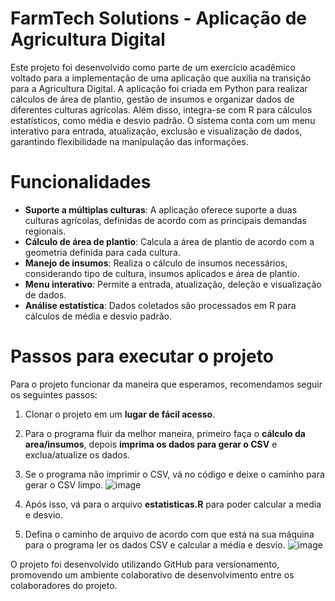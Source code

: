 # FarmTech Solutions - Aplicação de Agricultura Digital
Este projeto foi desenvolvido como parte de um exercício acadêmico voltado para a implementação de uma aplicação que auxilia na transição para a Agricultura Digital. A aplicação foi criada em Python para realizar cálculos de área de plantio, gestão de insumos e organizar dados de diferentes culturas agrícolas. Além disso, integra-se com R para cálculos estatísticos, como média e desvio padrão. O sistema conta com um menu interativo para entrada, atualização, exclusão e visualização de dados, garantindo flexibilidade na manipulação das informações.

# Funcionalidades
- **Suporte a múltiplas culturas**: A aplicação oferece suporte a duas culturas agrícolas, definidas de acordo com as principais demandas regionais.
- **Cálculo de área de plantio**: Calcula a área de plantio de acordo com a geometria definida para cada cultura.
- **Manejo de insumos**: Realiza o cálculo de insumos necessários, considerando tipo de cultura, insumos aplicados e área de plantio.
- **Menu interativo**: Permite a entrada, atualização, deleção e visualização de dados.
- **Análise estatística**: Dados coletados são processados em R para cálculos de média e desvio padrão.

# Passos para executar o projeto
Para o projeto funcionar da maneira que esperamos, recomendamos seguir os seguintes passos:

1. Clonar o projeto em um **lugar de fácil acesso**.
  
2. Para o programa fluir da melhor maneira, primeiro faça o **cálculo da area/insumos**, depois **imprima os dados para gerar o CSV** e exclua/atualize os dados.
   
3. Se o programa não imprimir o CSV, vá no código e deixe o caminho para gerar o CSV limpo.
![image](https://github.com/user-attachments/assets/c84dfd7a-04c3-4b99-8e0c-d2e716b35f5a)

4. Após isso, vá para o arquivo **estatisticas.R** para poder calcular a media e desvio.
   
5. Defina o caminho de arquivo de acordo com que está na sua máquina para o programa ler os dados CSV e calcular a média e desvio.
![image](https://github.com/user-attachments/assets/47076878-38f1-4037-ae3b-378dbb48d7b4)
 

O projeto foi desenvolvido utilizando GitHub para versionamento, promovendo um ambiente colaborativo de desenvolvimento entre os colaboradores do projeto.
